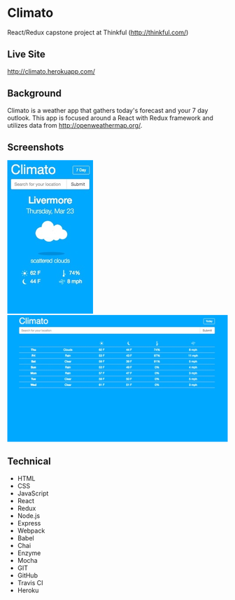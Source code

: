 # Climato
React/Redux capstone project at Thinkful (http://thinkful.com/)

## Live Site
http://climato.herokuapp.com/

## Background
Climato is a weather app that gathers today's forecast and your 7 day outlook. This app is focused around a React with Redux framework and utilizes data from http://openweathermap.org/.

## Screenshots
![Screenshots](https://github.com/morettisf/climato/blob/master/screenshots/screenshot1.jpg)
![Screenshots](https://github.com/morettisf/climato/blob/master/screenshots/screenshot2.jpg)

## Technical
* HTML
* CSS
* JavaScript
* React
* Redux
* Node.js
* Express
* Webpack
* Babel
* Chai
* Enzyme
* Mocha
* GIT
* GitHub
* Travis CI
* Heroku